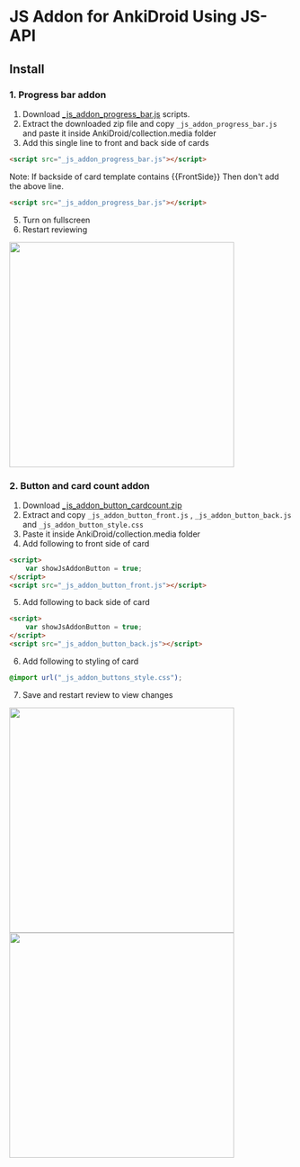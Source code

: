 # JS Addon for AnkiDroid Using JS-API

## Install
### 1. Progress bar addon
1. Download [_js_addon_progress_bar.js](https://gist.github.com/infinyte7/988a29634bbf661df87f3592d750558e/archive/874548bbb90edbcf4da01d991444c8d80ad27ec2.zip) scripts.
2. Extract the downloaded zip file and copy ```_js_addon_progress_bar.js``` and paste it inside AnkiDroid/collection.media folder
4. Add this single line to front and back side of cards
```html
<script src="_js_addon_progress_bar.js"></script>
```
Note: If backside of card template contains
{{FrontSide}}
Then don't add the above line.
```html
<script src="_js_addon_progress_bar.js"></script>
```
5. Turn on fullscreen
6. Restart reviewing

<img src="https://user-images.githubusercontent.com/12841290/111020462-034ace80-8401-11eb-8846-cfb78f57e6ca.jpg" height=400></img>

### 2. Button and card count addon
1. Download [_js_addon_button_cardcount.zip](https://github.com/infinyte7/Anki-Custom-Card-Layout/releases/download/v1.0/_js_addon_button_cardcount.zip)
2. Extract and copy ```_js_addon_button_front.js``` , ```_js_addon_button_back.js``` and ```_js_addon_button_style.css``` 
3. Paste it inside AnkiDroid/collection.media folder
4. Add following to front side of card
```html
<script>
    var showJsAddonButton = true;
</script>
<script src="_js_addon_button_front.js"></script>
```
5. Add following to back side of card
```html
<script>
    var showJsAddonButton = true;
</script>
<script src="_js_addon_button_back.js"></script>
```
6. Add following to styling of card
```css
@import url("_js_addon_buttons_style.css");
```
7. Save and restart review to view changes

<img src="https://user-images.githubusercontent.com/12841290/111020320-fe394f80-83ff-11eb-9d6f-9a21a8b32695.jpg" height=400></img>
<img src="https://user-images.githubusercontent.com/12841290/111020321-00031300-8400-11eb-981f-75538aa92ef2.jpg" height=400></img>
